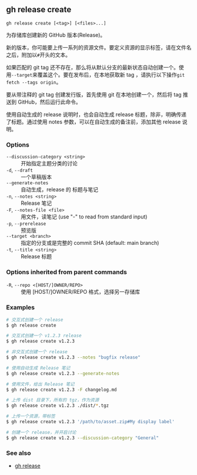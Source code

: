 ## gh release create

```
gh release create [<tag>] [<files>...]
```

为存储库创建新的 GitHub 版本(Release)。

新的版本，你可能要上传一系列的资源文件。要定义资源的显示标签，请在文件名之后，附加以`#`开头的文本。

如果匹配的 git tag 还不存在，那么将从默认分支的最新状态自动创建一个。使用`--target`来覆盖这个。要在发布后，在本地获取新 tag ，请执行以下操作`git fetch --tags origin`。

要从带注释的 git tag 创建发行版，首先使用 git 在本地创建一个，然后将 tag 推送到 GitHub，然后运行此命令。

使用自动生成的 release 说明时，也会自动生成 release 标题，除非，明确传递了标题。通过使用 notes 参数，可以在自动生成的备注前，添加其他 release 说明。

### Options

<dl class="flags">
	<dt><code>--discussion-category &lt;string&gt;</code></dt>
	<dd>开始指定主题分类的讨论</dd>

<dt><code>-d</code>, <code>--draft</code></dt>
<dd>一个草稿版本</dd>

<dt><code>--generate-notes</code></dt>
<dd>自动生成，release 的 标题与笔记</dd>

<dt><code>-n</code>, <code>--notes &lt;string&gt;</code></dt>
<dd>Release 笔记</dd>

<dt><code>-F</code>, <code>--notes-file &lt;file&gt;</code></dt>
<dd>用文件，读笔记 (use &#34;-&#34; to read from standard input)</dd>

<dt><code>-p</code>, <code>--prerelease</code></dt>
<dd>预览版</dd>

<dt><code>--target &lt;branch&gt;</code></dt>
<dd>指定的分支或是完整的 commit SHA (default: main branch)</dd>

<dt><code>-t</code>, <code>--title &lt;string&gt;</code></dt>
<dd>Release 标题</dd>

</dl>

### Options inherited from parent commands

<dl class="flags">
	<dt><code>-R</code>, <code>--repo &lt;[HOST/]OWNER/REPO&gt;</code></dt>
	<dd>使用 [HOST/]OWNER/REPO 格式，选择另一存储库</dd>
</dl>

### Examples

```bash
# 交互式创建一个 release
$ gh release create

# 交互式创建一个 v1.2.3 release 
$ gh release create v1.2.3

# 非交互式创建一个 release
$ gh release create v1.2.3 --notes "bugfix release"

# 使用自动生成 Release 笔记
$ gh release create v1.2.3 --generate-notes

# 使用文件，给出 Release 笔记
$ gh release create v1.2.3 -F changelog.md

# 上传 dist 目录下，所有的 tgz，作为资源
$ gh release create v1.2.3 ./dist/*.tgz

# 上传一个资源，带标签
$ gh release create v1.2.3 '/path/to/asset.zip#My display label'

# 创建一个 release，并开启讨论
$ gh release create v1.2.3 --discussion-category "General"
```

### See also

- [gh release](./gh_release.zh.md)
